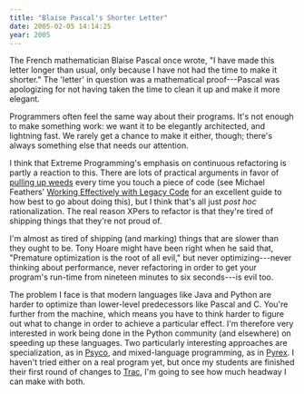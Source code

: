 ```yaml
---
title: "Blaise Pascal's Shorter Letter"
date: 2005-02-05 14:14:25
year: 2005
---
```

<p>The French mathematician Blaise Pascal once wrote, "I have made this letter longer than usual, only because I have not had the time to make it shorter."  The 'letter' in question was a mathematical proof---Pascal was apologizing for not having taken the time to clean it up and make it more elegant.</p>

<p>Programmers often feel the same way about their programs.  It's not enough to make something work: we want it to be elegantly architected, and lightning fast.  We rarely get a chance to make it either, though; there's always something else that needs our attention.</p>

<p>I think that Extreme Programming's emphasis on continuous refactoring is partly a reaction to this.  There are lots of practical arguments in favor of <a href="http://blogs.pragprog.com/cgi-bin/pragdave.cgi/Practices/DebugWeeding.rdoc">pulling up weeds</a> every time you touch a piece of code (see Michael Feathers' <a href="http://www.amazon.com/exec/obidos/tg/detail/-/0131177052">Working Effectively with Legacy Code</a> for an excellent guide to how best to go about doing this), but I think that's all just <em>post hoc</em> rationalization.  The real reason XPers to refactor is that they're tired of shipping things that they're not proud of.</p>

<p>I'm almost as tired of shipping (and marking) things that are slower than they ought to be.  Tony Hoare might have been right when he said that, "Premature optimization is the root of all evil," but never optimizing---never thinking about performance, never refactoring in order to get your program's run-time from nineteen minutes to six seconds---is evil too.</p>

<p>The problem I face is that modern languages like Java and Python are harder to optimize than lower-level predecessors like Pascal and C.  You're further from the machine, which means you have to think harder to figure out what to change in order to achieve a particular effect.  I'm therefore very interested in work being done in the Python community (and elsewhere) on speeding up these languages.  Two particularly interesting approaches are specialization, as in <a href="http://www-128.ibm.com/developerworks/linux/library/l-psyco.html">Psyco</a>, and mixed-language programming, as in <a href="http://www-128.ibm.com/developerworks/linux/library/l-cppyrex.html">Pyrex</a>.  I haven't tried either on a real program yet, but once my students are finished their first round of changes to <a href="http://projects.edgewall.com/trac">Trac</a>, I'm going to see how much headway I can make with both.</p>
